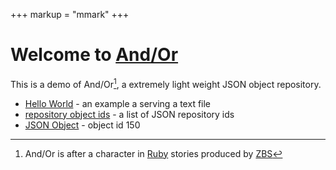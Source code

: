 +++
markup = "mmark"
+++


# Welcome to [And/Or](https://github.com/caltechlibrary/andor)

This is a demo of And/Or[^1], a extremely light weight
JSON object repository.

+ [Hello World](helloworld.txt) - an example a serving a text file
+ [repository object ids](/repository/objects/) - a list of JSON repository ids
+ [JSON Object](/repository/objects/150) - object id 150


[^1]: And/Or is after a character in [Ruby](https://www.zbs.org/index_new.php/store/ruby) stories produced by [ZBS](https://www.zbs.org) 
